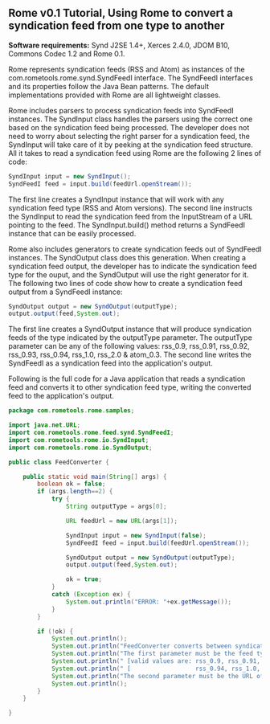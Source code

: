 ## Rome v0.1 Tutorial, Using Rome to convert a syndication feed from one type to another

**Software requirements:** Synd J2SE 1.4+, Xerces 2.4.0, JDOM B10,
Commons Codec 1.2 and Rome 0.1.

Rome represents syndication feeds (RSS and Atom) as instances of the
com.rometools.rome.synd.SyndFeedI interface. The SyndFeedI interfaces
and its properties follow the Java Bean patterns. The default
implementations provided with Rome are all lightweight classes.

Rome includes parsers to process syndication feeds into SyndFeedI
instances. The SyndInput class handles the parsers using the correct one
based on the syndication feed being processed. The developer does not
need to worry about selecting the right parser for a syndication feed,
the SyndInput will take care of it by peeking at the syndication feed
structure. All it takes to read a syndication feed using Rome are the
following 2 lines of code:

```java
SyndInput input = new SyndInput();
SyndFeedI feed = input.build(feedUrl.openStream());
```

The first line creates a SyndInput instance that will work with any
syndication feed type (RSS and Atom versions). The second line instructs
the SyndInput to read the syndication feed from the InputStream of a URL
pointing to the feed. The SyndInput.build() method returns a SyndFeedI
instance that can be easily processed.

Rome also includes generators to create syndication feeds out of
SyndFeedI instances. The SyndOutput class does this generation. When
creating a syndication feed output, the developer has to indicate the
syndication feed type for the ouput, and the SyndOutput will use the
right generator for it. The following two lines of code show how to
create a syndication feed output from a SyndFeedI instance:

```java
SyndOutput output = new SyndOutput(outputType);
output.output(feed,System.out);
```

The first line creates a SyndOutput instance that will produce
syndication feeds of the type indicated by the outputType parameter. The
outputType parameter can be any of the following values: rss_0.9,
rss_0.91, rss_0.92, rss_0.93, rss_0.94, rss_1.0, rss_2.0 & atom_0.3. The
second line writes the SyndFeedI as a syndication feed into the
application\'s output.

Following is the full code for a Java application that reads a
syndication feed and converts it to other syndication feed type, writing
the converted feed to the application\'s output.

```java
package com.rometools.rome.samples;

import java.net.URL;
import com.rometools.rome.feed.synd.SyndFeedI;
import com.rometools.rome.io.SyndInput;
import com.rometools.rome.io.SyndOutput;

public class FeedConverter {

    public static void main(String[] args) {
        boolean ok = false;
        if (args.length==2) {
            try {
                String outputType = args[0];

                URL feedUrl = new URL(args[1]);

                SyndInput input = new SyndInput(false);
                SyndFeedI feed = input.build(feedUrl.openStream());

                SyndOutput output = new SyndOutput(outputType);
                output.output(feed,System.out);

                ok = true;
            }
            catch (Exception ex) {
                System.out.println("ERROR: "+ex.getMessage());
            }
        }

        if (!ok) {
            System.out.println();
            System.out.println("FeedConverter converts between syndication feeds types.");
            System.out.println("The first parameter must be the feed type to convert to.");
            System.out.println(" [valid values are: rss_0.9, rss_0.91, rss_0.92, rss_0.93, ]");
            System.out.println(" [                  rss_0.94, rss_1.0, rss_2.0 & atom_0.3  ]");
            System.out.println("The second parameter must be the URL of the feed to convert.");
            System.out.println();
        }
    }

}
```
